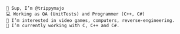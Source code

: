     👋 Sup, I’m @trippymajo
    💻 Working as QA (UnitTests) and Programmer (C++, C#)
    👀 I’m interested in video games, computers, reverse-engineering.
    🌱 I’m currently working with C, C++ and C#.
